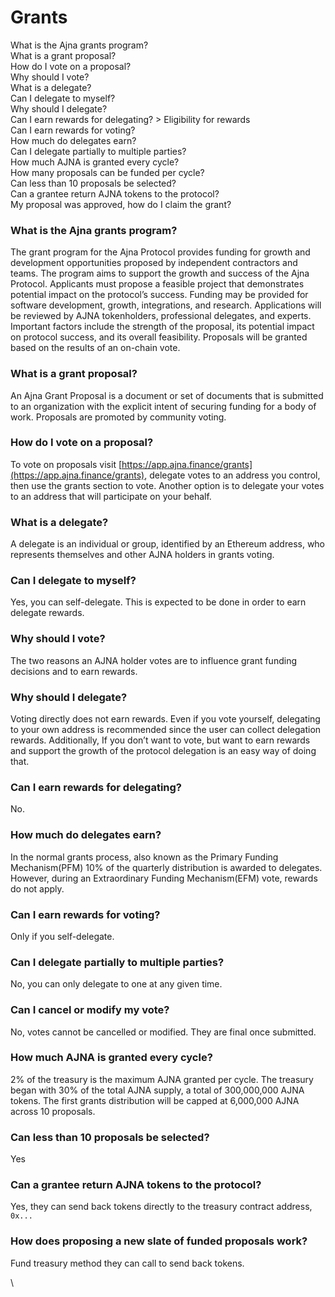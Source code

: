 # Grants

What is the Ajna grants program?\
What is a grant proposal?\
How do I vote on a proposal?\
Why should I vote?\
What is a delegate?\
Can I delegate to myself?\
Why should I delegate?\
Can I earn rewards for delegating? > Eligibility for rewards \
Can I earn rewards for voting?\
How much do delegates earn?\
Can I delegate partially to multiple parties?\
How much AJNA is granted every cycle?\
How many proposals can be funded per cycle?\
Can less than 10 proposals be selected?\
Can a grantee return AJNA tokens to the protocol?\
My proposal was approved, how do I claim the grant?

### What is the Ajna grants program?

The grant program for the Ajna Protocol provides funding for growth and development opportunities proposed by independent contractors and teams. The program aims to support the growth and success of the Ajna Protocol. Applicants must propose a feasible project that demonstrates potential impact on the protocol’s success. Funding may be provided for software development, growth, integrations, and research. Applications will be reviewed by AJNA tokenholders, professional delegates, and experts. Important factors include the strength of the proposal, its potential impact on protocol success, and its overall feasibility. Proposals will be granted based on the results of an on-chain vote.

### What is a grant proposal?

An Ajna Grant Proposal is a document or set of documents that is submitted to an organization with the explicit intent of securing funding for a body of work. Proposals are promoted by community voting.

### How do I vote on a proposal?

To vote on proposals visit [https://app.ajna.finance/grants](https://app.ajna.finance/grants), delegate votes to an address you control, then use the grants section to vote. Another option is to delegate your votes to an address that will participate on your behalf.

### What is a delegate?

A delegate is an individual or group, identified by an Ethereum address, who represents themselves and other AJNA holders in grants voting.

### Can I delegate to myself?

Yes, you can self-delegate. This is expected to be done in order to earn delegate rewards.

### Why should I vote?

The two reasons an AJNA holder votes are to influence grant funding decisions and to earn rewards.

### Why should I delegate?

Voting directly does not earn rewards. Even if you vote yourself, delegating to your own address is recommended since the user can collect delegation rewards. Additionally, If you don’t want to vote, but want to earn rewards and support the growth of the protocol delegation is an easy way of doing that.

### Can I earn rewards for delegating?

No.

### How much do delegates earn?

In the normal grants process, also known as the Primary Funding Mechanism(PFM) 10% of the quarterly distribution is awarded to delegates. However, during an Extraordinary Funding Mechanism(EFM) vote, rewards do not apply.

### Can I earn rewards for voting?

Only if you self-delegate.

### Can I delegate partially to multiple parties?

No, you can only delegate to one at any given time.

### Can I cancel or modify my vote?

No, votes cannot be cancelled or modified. They are final once submitted.

### How much AJNA is granted every cycle?

2% of the treasury is the maximum AJNA granted per cycle. The treasury began with 30% of the total AJNA supply, a total of 300,000,000 AJNA tokens. The first grants distribution will be capped at 6,000,000 AJNA across 10 proposals.

### Can less than 10 proposals be selected?

Yes

### Can a grantee return AJNA tokens to the protocol?

Yes, they can send back tokens directly to the treasury contract address, `0x...`

### How does proposing a new slate of funded proposals work?

Fund treasury method they can call to send back tokens.

\
